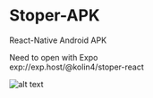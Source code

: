 # Stoper-APK
React-Native  Android APK


Need to open with Expo  
exp://exp.host/@kolin4/stoper-react

![alt text](http://i67.tinypic.com/nmd98p.png)
